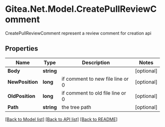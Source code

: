 # Gitea.Net.Model.CreatePullReviewComment
CreatePullReviewComment represent a review comment for creation api

## Properties

Name | Type | Description | Notes
------------ | ------------- | ------------- | -------------
**Body** | **string** |  | [optional] 
**NewPosition** | **long** | if comment to new file line or 0 | [optional] 
**OldPosition** | **long** | if comment to old file line or 0 | [optional] 
**Path** | **string** | the tree path | [optional] 

[[Back to Model list]](../README.md#documentation-for-models) [[Back to API list]](../README.md#documentation-for-api-endpoints) [[Back to README]](../README.md)

